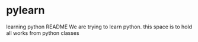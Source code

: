 # pylearn
learning python
README
We are trying to learn python. this space is to hold all works from python classes 
